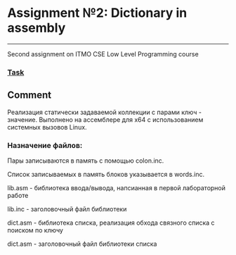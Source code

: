 # Assignment №2:  Dictionary in assembly
---
Second assignment on ITMO CSE Low Level Programming course


### [Task](https://gitlab.se.ifmo.ru/programming-languages/cse-programming-languages-fall-2021/assignment-dictionary)

## Comment

Реализация статически задаваемой коллекции с парами ключ - значение. Выполнено на ассемблере для x64 с использованием системных вызовов Linux.

### Назначение файлов:

Пары записываются в память с помощью colon.inc. 

Список записываемых в память блоков указывается в words.inc. 

lib.asm - библиотека ввода/вывода, напсианная в первой лабораторной работе

lib.inc - заголовочный файл библиотеки

dict.asm - библиотека списка, реализация обхода связного списка с поиском по ключу

dict.asm - заголовочный файл библиотеки списка